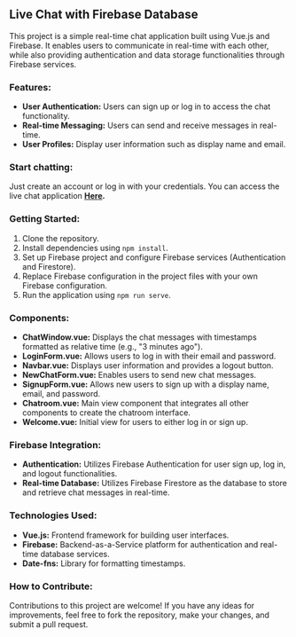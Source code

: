 ## Live Chat with Firebase Database

This project is a simple real-time chat application built using Vue.js and Firebase. It enables users to communicate in real-time with each other, while also providing authentication and data storage functionalities through Firebase services.

### Features:

- **User Authentication:** Users can sign up or log in to access the chat functionality.
- **Real-time Messaging:** Users can send and receive messages in real-time.
- **User Profiles:** Display user information such as display name and email.

### Start chatting:

Just create an account or log in with your credentials.
You can access the live chat application
**[Here](https://app-live-chat.netlify.app/).**

### Getting Started:

1. Clone the repository.
2. Install dependencies using `npm install`.
3. Set up Firebase project and configure Firebase services (Authentication and Firestore).
4. Replace Firebase configuration in the project files with your own Firebase configuration.
5. Run the application using `npm run serve`.

### Components:

- **ChatWindow.vue:** Displays the chat messages with timestamps formatted as relative time (e.g., "3 minutes ago").
- **LoginForm.vue:** Allows users to log in with their email and password.
- **Navbar.vue:** Displays user information and provides a logout button.
- **NewChatForm.vue:** Enables users to send new chat messages.
- **SignupForm.vue:** Allows new users to sign up with a display name, email, and password.
- **Chatroom.vue:** Main view component that integrates all other components to create the chatroom interface.
- **Welcome.vue:** Initial view for users to either log in or sign up.

### Firebase Integration:

- **Authentication:** Utilizes Firebase Authentication for user sign up, log in, and logout functionalities.
- **Real-time Database:** Utilizes Firebase Firestore as the database to store and retrieve chat messages in real-time.

### Technologies Used:

- **Vue.js:** Frontend framework for building user interfaces.
- **Firebase:** Backend-as-a-Service platform for authentication and real-time database services.
- **Date-fns:** Library for formatting timestamps.

### How to Contribute:

Contributions to this project are welcome! If you have any ideas for improvements, feel free to fork the repository, make your changes, and submit a pull request.
